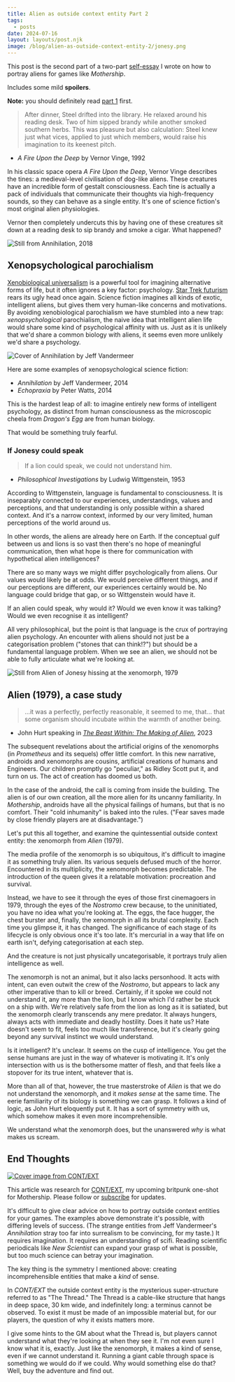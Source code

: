 ```yaml
---
title: Alien as outside context entity Part 2
tags:
  - posts
date: 2024-07-16
layout: layouts/post.njk
image: /blog/alien-as-outside-context-entity-2/jonesy.png
---
```

<aside>


This post is the second part of a two-part [self-essay](https://rolltodoubt.wordpress.com/2023/12/23/on-creative-method/) I wrote on how to portray aliens for games like _Mothership_.

Includes some mild **spoilers**.

**Note:** you should definitely read [part 1](/blog/alien-as-outside-context-entity) first.

</aside>

>After dinner, Steel drifted into the library. He relaxed around his reading desk. Two of him sipped brandy while another smoked southern herbs. This was pleasure but also calculation: Steel knew just what vices, applied to just which members, would raise his imagination to its keenest pitch.

- _A Fire Upon the Deep_ by Vernor Vinge, 1992

In his classic space opera _A Fire Upon the Deep_, Vernor Vinge describes the tines: a medieval-level civilisation of dog-like aliens. These creatures have an incredible form of gestalt consciousness. Each tine is actually a pack of individuals that communicate their thoughts via high-frequency sounds, so they can behave as a single entity. It's one of science fiction's most original alien physiologies.

Vernor then completely undercuts this by having one of these creatures sit down at a reading desk to sip brandy and smoke a cigar. What happened?

![Still from Annihilation, 2018](./content/blog/alien-as-outside-context-entity-2/annihilation.webp "The Lighthouse")

## Xenopsychological parochialism

[Xenobiological universalism](/blog/alien-as-outside-context-entity/#xenobiological-universalism) is a powerful tool for imagining alternative forms of life, but it often ignores a key factor: psychology. [Star Trek futurism](/blog/alien-as-outside-context-entity/#star-trek-futurism) rears its ugly head once again. Science fiction imagines all kinds of exotic, intelligent aliens, but gives them very human-like concerns and motivations. By avoiding xenobiological parochialism we have stumbled into a new trap: *xenopsychological* parochialism, the naive idea that intelligent alien life would share some kind of psychological affinity with us. Just as it is unlikely that we'd share a common biology with aliens, it seems even more unlikely we'd share a psychology.

<aside>

![Cover of Annihilation by Jeff Vandermeer](./content/blog/alien-as-outside-context-entity-2/annihilation.jpg "Annihilation")

Here are some examples of xenopsychological science fiction:

- *Annihilation* by Jeff Vandermeer, 2014
- *Echopraxia* by Peter Watts, 2014

</aside>


This is the hardest leap of all: to imagine entirely new forms of intelligent psychology, as distinct from human consciousness as the microscopic cheela from _Dragon's Egg_ are from human biology.

That would be something truly fearful.

### If Jonesy could speak

>If a lion could speak, we could not understand him.
- _Philosophical Investigations_ by Ludwig Wittgenstein, 1953

According to Wittgenstein, language is fundamental to consciousness. It is inseparably connected to our experiences, understandings, values and perceptions, and that understanding is only possible within a shared context. And it's a narrow context, informed by our very limited, human perceptions of the world around us.

In other words, the aliens are already here on Earth. If the conceptual gulf between us and lions is so vast then there's no hope of meaningful communication, then what hope is there for communication with hypothetical alien intelligences?

There are so many ways we might differ psychologically from aliens. Our values would likely be at odds. We would perceive different things, and if our perceptions are different, our experiences certainly would be. No language could bridge that gap, or so Wittgenstein would have it.

If an alien could speak, why would it? Would we even know it was talking? Would we even recognise it as intelligent?

All very philosophical, but the point is that language is the crux of portraying alien psychology. An encounter with aliens should not just be a categorisation problem ("stones that can think!?") but should be a fundamental language problem. When we see an alien, we should not be able to fully articulate what we're looking at.

![Still from Alien of Jonesy hissing at the xenomorph, 1979](./content/blog/alien-as-outside-context-entity-2/jonesy.png "Jonesy knows what's up")


## Alien (1979), a case study

>...it was a perfectly, perfectly reasonable, it seemed to me, that... that some organism should incubate within the warmth of another being.

- John Hurt speaking in *[The Beast Within: The Making of Alien](https://www.youtube.com/watch?v=F4G1Jg1oJt8)*, 2023

<aside>


The subsequent revelations about the artificial origins of the xenomorphs (in *Prometheus* and its sequels) offer little comfort. In this new narrative, androids and xenomorphs are cousins, artificial creations of humans and Engineers. Our children promptly go "peculiar," as Ridley Scott put it, and turn on us. The act of creation has doomed us both.

In the case of the android, the call is coming from inside the building. The alien is of our own creation, all the more alien for its uncanny familiarity. In *Mothership*, androids have all the physical failings of humans, but that is no comfort. Their "cold inhumanity" is baked into the rules. ("Fear saves made by close friendly players are at disadvantage.")

</aside>

Let's put this all together, and examine the quintessential outside context entity: the xenomorph from _Alien_ (1979).

The media profile of the xenomorph is so ubiquitous, it's difficult to imagine it as something truly alien. Its various sequels defused much of the horror. Encountered in its multiplicity, the xenomorph becomes predictable. The introduction of the queen gives it a relatable motivation: procreation and survival.

Instead, we have to see it through the eyes of those first cinemagoers in 1979, through the eyes of the _Nostromo_ crew because, to the uninitiated, you have no idea what you're looking at. The eggs, the face hugger, the chest burster and, finally, the xenomorph in all its brutal complexity. Each time you glimpse it, it has changed. The significance of each stage of its lifecycle is only obvious once it's too late. It's mercurial in a way that life on earth isn't, defying categorisation at each step.

And the creature is not just physically uncategorisable, it portrays truly alien intelligence as well.

The xenomorph is not an animal, but it also lacks personhood. It acts with intent, can even outwit the crew of the *Nostromo*, but appears to lack any other imperative than to kill or breed. Certainly, if it spoke we could not understand it, any more than the lion, but I know which I'd rather be stuck on a ship with. We're relatively safe from the lion as long as it is satiated, but the xenomorph clearly transcends any mere predator. It always hungers, always acts with immediate and deadly hostility. Does it hate us? Hate doesn't seem to fit, feels too much like transference, but it's clearly going beyond any survival instinct we would understand. 

Is it intelligent? It's unclear. It seems on the cusp of intelligence. You get the sense humans are just in the way of whatever is motivating it. It's only intersection with us is the bothersome matter of flesh, and that feels like a stopover for its true intent, whatever that is.

More than all of that, however, the true masterstroke of _Alien_ is that we do not understand the xenomorph, and it *makes sense* at the same time. The eerie familiarity of its biology is something we can grasp. It follows a kind of logic, as John Hurt eloquently put it. It has a sort of symmetry with us, which somehow makes it even more incomprehensible.

We understand what the xenomorph does, but the unanswered *why* is what makes us scream.

## End Thoughts

<aside>

[![Cover image from CONT/EXT](./content/products/context/context.png "CONT/EXT")](https://grislyeye.com/products/context)

This article was research for [CONT/EXT](https://grislyeye.com/products/context), my upcoming britpunk one-shot for Mothership. Please follow or [subscribe](/mailing-list/) for updates.

</aside>

It's difficult to give clear advice on how to portray outside context entities for your games. The examples above demonstrate it's possible, with differing levels of success. (The strange entities from Jeff Vandermeer's _Annihilation_ stray too far into surrealism to be convincing, for my taste.) It requires imagination. It requires an understanding of scifi. Reading scientific periodicals like _New Scientist_ can expand your grasp of what is possible, but too much science can betray your imagination.

The key thing is the symmetry I mentioned above: creating incomprehensible entities that make a *kind* of sense.

In _CONT/EXT_ the outside context entity is the mysterious super-structure referred to as "The Thread."  The Thread is a cable-like structure that hangs in deep space, 30 km wide, and indefinitely long: a terminus cannot be observed. To exist it must be made of an impossible material but, for our players, the question of why it exists matters more.

I give some hints to the GM about what the Thread is, but players cannot understand what they're looking at when they see it. I'm not even sure I know what it is, exactly. Just like the xenomorph, it makes a kind of sense, even if we cannot understand it. Running a giant cable through space is something we would do if we could. Why would something else do that? Well, buy the adventure and find out.
